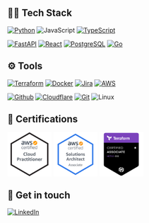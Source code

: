 ## 👨‍💻 Tech Stack

[![Python](https://img.shields.io/badge/-Python-000?style=for-the-badge&logo=python)](https://www.python.org/)
![JavaScript](https://img.shields.io/badge/JavaScript-F7DF1E?style=for-the-badge&logo=javascript&logoColor=black)
[![TypeScript](https://img.shields.io/badge/TypeScript-007ACC?style=for-the-badge&logo=typescript&logoColor=white)](https://www.typescriptlang.org/)

[![FastAPI](https://img.shields.io/badge/-FastAPI-009485?style=for-the-badge&logo=fastapi&logoColor=white)](https://fastapi.tiangolo.com/)
[![React](https://img.shields.io/badge/-React-fff?style=for-the-badge&logo=react)](https://reactjs.org/)
[![PostgreSQL](https://img.shields.io/badge/-PostgreSQL-000?style=for-the-badge&logo=PostgreSQL&logoColor=4479A1)](https://www.postgresql.org/)
[![Go](https://img.shields.io/badge/go%20-%230db7ed.svg?&style=for-the-badge&logo=go&logoColor=white)](https://go.dev/)


## ⚙️ Tools
[![Terraform](https://img.shields.io/badge/-Terraform-fff?style=for-the-badge&logo=terraform&logoColor=7b42bc)](https://www.terraform.io/)
[![Docker](https://img.shields.io/badge/docker%20-%230db7ed.svg?&style=for-the-badge&logo=docker&logoColor=white)](https://www.docker.com/)
[![Jira](https://img.shields.io/badge/-Jira-000?&style=for-the-badge&logo=Jira-Software&logoColor=0052CC)](https://www.atlassian.com/es/software/jira)
[![AWS](https://img.shields.io/badge/-AWS-F90?&style=for-the-badge&logo=Amazon-AWS&logoColor=white)](https://aws.amazon.com/)

[![Github](https://img.shields.io/badge/github%20-%23121011.svg?&style=for-the-badge&logo=github&logoColor=white)](https://github.com/)
[![Cloudflare](https://img.shields.io/badge/-Cloudflare-F90?&style=for-the-badge&logo=Cloudflare&logoColor=white)](https://www.cloudflare.com/)
[![Git](https://img.shields.io/badge/git%20-%23F05033.svg?&style=for-the-badge&logo=git&logoColor=white)](https://git-scm.com/)
![Linux](https://img.shields.io/badge/-Linux-fff?&style=for-the-badge&logo=linux&logoColor=black)

## 🏅 Certifications
<a href="https://www.credly.com/badges/ee9166c9-7fbc-4fab-be8c-5343c04beedf/public_url" target="blank"><img align="center" src="AWS-CloudPractitioner-2020.png" alt="aws-ccp" height="100" /></a>
<a href="https://www.credly.com/badges/7f688363-88ff-42f4-9699-d33af0dd85fb/public_url" target="blank"><img align="center" src="AWS-Certified_Solutions-Architect_Associate.png" alt="aws-saa" height="100" /></a>
<a href="https://www.credly.com/badges/ebda05b7-afcf-45d3-b341-66d1e32a5d95/public_url" target="blank"><img align="center" src="terraform.png" alt="aws-clf" height="100" /></a>

## 💬 Get in touch
[![LinkedIn](https://img.shields.io/badge/LinkedIn-0077B5?style=for-the-badge&logo=linkedin&logoColor=white)](https://www.linkedin.com/in/sebastianmarines/)
